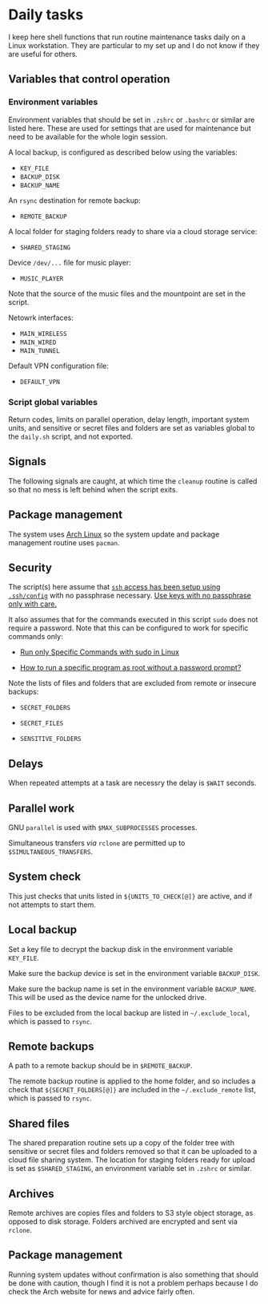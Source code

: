 # Daily tasks

I keep here shell functions that run routine maintenance
tasks daily on a Linux workstation. They are particular
to my set up and I do not know if they are useful for
others.

## Variables that control operation

### Environment variables

Environment variables that should be set in `.zshrc` or
`.bashrc` or similar are listed here. These are used
for settings that are used for maintenance but need
to be available for the whole login session.

A local backup, is configured as described below using
the variables:

* `KEY_FILE`
* `BACKUP_DISK`
* `BACKUP_NAME`

An `rsync` destination for remote backup:

* `REMOTE_BACKUP`

A local folder for staging folders ready to share
via a cloud storage service:

* `SHARED_STAGING`

Device `/dev/...` file for music player:

* `MUSIC_PLAYER`

Note that the source of the music files and the mountpoint
are set in the script.

Netowrk interfaces:

* `MAIN_WIRELESS`
* `MAIN_WIRED`
* `MAIN_TUNNEL`

Default VPN configuration file:

* `DEFAULT_VPN`

### Script global variables

Return codes, limits on parallel operation, delay length,
important system units, and sensitive or secret files and folders 
are set as variables global to the `daily.sh` script, and not
exported.

## Signals

The following signals are caught, at which time the `cleanup`
routine is called so that no mess is left behind when the
script exits.

## Package management

The system uses [Arch Linux](https://archlinux.org/) so the system
update and package management routine uses `pacman`.

## Security

The script(s) here assume that [`ssh` access has been
setup using `.ssh/config`](https://linuxhandbook.com/ssh-config-file/)
with no passphrase necessary.
[Use keys with no passphrase only with care.](https://www.digitalocean.com/community/tutorials/how-to-configure-ssh-key-based-authentication-on-a-linux-server)

It also assumes that for the commands executed in this
script `sudo` does not require a password. Note that
this can be configured to work for specific commands only:

* [Run only Specific Commands with sudo in Linux](https://kifarunix.com/run-only-specific-commands-with-sudo-in-linux/)

* [How to run a specific program as root without a password prompt?](https://unix.stackexchange.com/questions/18830/how-to-run-a-specific-program-as-root-without-a-password-prompt)

Note the lists of files and folders that are excluded
from remote or insecure backups:

* `SECRET_FOLDERS`

* `SECRET_FILES`

* `SENSITIVE_FOLDERS`

## Delays

When repeated attempts at a task are necessry the delay
is `$WAIT` seconds.

## Parallel work

GNU `parallel` is used with `$MAX_SUBPROCESSES` processes.

Simultaneous transfers *via* `rclone` are permitted up to
`$SIMULTANEOUS_TRANSFERS`.

## System check

This just checks that units listed in `${UNITS_TO_CHECK[@]}`
are active, and if not attempts to start them.

## Local backup

Set a key file to decrypt the backup disk in the
environment variable `KEY_FILE`.

Make sure the backup device is set in the environment
variable `BACKUP_DISK`.

Make sure the backup name is set in the environment
variable `BACKUP_NAME`. This will be used as the device
name for the unlocked drive.

Files to be excluded from the local backup are listed
in `~/.exclude_local`, which is passed to `rsync`.

## Remote backups

A path to a remote backup should be in `$REMOTE_BACKUP`.

The remote backup routine is applied to the home folder,
and so includes a check that `${SECRET_FOLDERS[@]}` are
included in the `~/.exclude_remote` list, which is
passed to `rsync`.

## Shared files

The shared preparation routine sets up a copy of
the folder tree with sensitive or secret files and
folders removed so that it can be uploaded to
a cloud file sharing system. The location for staging
folders ready for upload is set as `$SHARED_STAGING`,
an environment variable set in `.zshrc` or similar.

## Archives

Remote archives are copies files and folders to S3
style object storage, as opposed to disk storage.
Folders archived are encrypted and sent via `rclone`.

## Package management

Running system updates without confirmation is also
something that should be done with caution, though I
find it is not a problem perhaps because I do check the
Arch website for news and advice fairly often.
